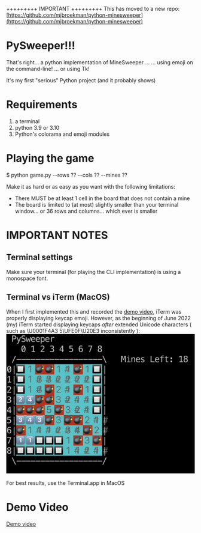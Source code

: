 +++++++++
IMPORTANT
+++++++++
This has moved to a new repo: [https://github.com/mjbroekman/python-minesweeper](https://github.com/mjbroekman/python-minesweeper)

PySweeper!!!
============

That's right... a python implementation of MineSweeper ...
 ... using emoji on the command-line!
 ... or using Tk!

It's my first "serious" Python project (and it probably shows)


Requirements
============
1. a terminal
2. python 3.9 or 3.10
3. Python's colorama and emoji modules


Playing the game
================
$ python game.py --rows ?? --cols ?? --mines ??

Make it as hard or as easy as you want with the following limitations:
- There MUST be at least 1 cell in the board that does not contain a mine
- The board is limited to (at most) slightly smaller than your terminal window... or 36 rows and columns... which ever is smaller


IMPORTANT NOTES
===============

Terminal settings
-----------------
Make sure your terminal (for playing the CLI implementation) is using a monospace font.

Terminal vs iTerm (MacOS)
-------------------------
When I first implemented this and recorded the [demo video](#demo-video), iTerm was properly displaying keycap emoji. However, as the beginning of June 2022 (my) iTerm started displaying keycaps _after_ extended Unicode characters ( such as \U0001F4A3 5\UFE0F\U20E3 inconsistently ):
![Inconsistently displayed emoji](docs/imgs/inconsistent_emoji.png)

For best results, use the Terminal.app in MacOS

Demo Video
==========
[Demo video](https://youtu.be/r56bWaF3K6E)
